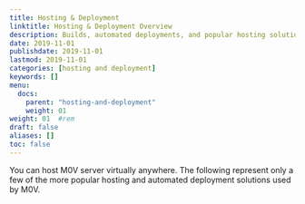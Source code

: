 ```yaml
---
title: Hosting & Deployment
linktitle: Hosting & Deployment Overview
description: Builds, automated deployments, and popular hosting solutions.
date: 2019-11-01
publishdate: 2019-11-01
lastmod: 2019-11-01
categories: [hosting and deployment]
keywords: []
menu:
  docs:
    parent: "hosting-and-deployment"
    weight: 01
weight: 01	#rem
draft: false
aliases: []
toc: false
---
```


You can host M0V server virtually anywhere. The following represent only a few of the more popular hosting and automated deployment solutions used by M0V.
